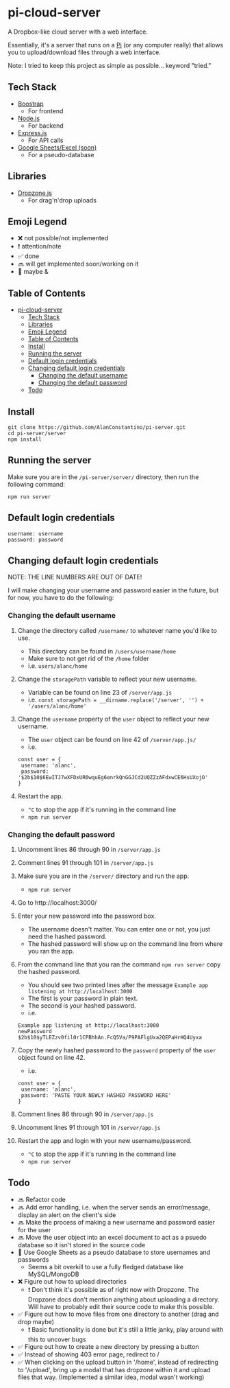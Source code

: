# pi-cloud-server
A Dropbox-like cloud server with a web interface.

Essentially, it's a server that runs on a [Pi](https://en.wikipedia.org/wiki/Raspberry_Pi) (or any computer really) that allows you to upload/download files through a web interface.

Note: I tried to keep this project as simple as possible... keyword "tried."

## Tech Stack
- [Boostrap](https://getbootstrap.com/)
  - For frontend
- [Node.js](https://nodejs.org/en/)
  - For backend
- [Express.js](https://expressjs.com/)
  - For API calls
- [Google Sheets/Excel (soon)](https://www.npmjs.com/package/google-spreadsheet)
  - For a pseudo-database

## Libraries
- [Dropzone.js](https://www.dropzonejs.com/)
  - For drag'n'drop uploads

## Emoji Legend
- ❌ not possible/not implemented
- ❗ attention/note
- ✅ done
- 🔜 will get implemented soon/working on it
- 🤷 maybe
&#38;

## Table of Contents
- [pi-cloud-server](#pi-cloud-server)
  - [Tech Stack](#tech-stack)
  - [Libraries](#libraries)
  - [Emoji Legend](#emoji-legend)
  - [Table of Contents](#table-of-contents)
  - [Install](#install)
  - [Running the server](#running-the-server)
  - [Default login credentials](#default-login-credentials)
  - [Changing default login credentials](#changing-default-login-credentials)
    - [Changing the default username](#changing-the-default-username)
    - [Changing the default password](#changing-the-default-password)
  - [Todo](#todo)
  
## Install
```
git clone https://github.com/AlanConstantino/pi-server.git
cd pi-server/server
npm install
```

## Running the server
Make sure you are in the ```/pi-server/server/``` directory, then run the following command:
```
npm run server
```

## Default login credentials
```
username: username
password: password
```

## Changing default login credentials
NOTE: THE LINE NUMBERS ARE OUT OF DATE!

I will make changing your username and password easier in the future, but for now, you have to do the following:

### Changing the default username
1. Change the directory called ```/username/``` to whatever name you'd like to use.
   - This directory can be found in ```/users/username/home```
   - Make sure to not get rid of the ```/home``` folder
   - i.e. ```users/alanc/home```

2. Change the ```storagePath``` variable to reflect your new username.
   - Variable can be found on line 23 of ```/server/app.js```
   - i.e. ```const storagePath = __dirname.replace('/server', '') + '/users/alanc/home'```

3. Change the ```username``` property of the ```user``` object to reflect your new username.
   - The ```user``` object can be found on line 42 of ```/server/app.js/```
   - i.e.
   ```
   const user = {
    username: 'alanc',
    password: '$2b$10$6EwITJ7wXFDxUR0wquEg6enrkQnGGJCd2UQZZzAFdxwCE6HsUXojO'
   }
   ```

4. Restart the app.
   - ```^C``` to stop the app if it's running in the command line
   - ```npm run server```

### Changing the default password
1. Uncomment lines 86 through 90 in ```/server/app.js```

2. Comment lines 91 through 101 in ```/server/app.js```

3. Make sure you are in the ```/server/``` directory and run the app.
   - ```npm run server```

4. Go to http://localhost:3000/

5. Enter your new password into the password box.
   - The username doesn't matter. You can enter one or not, you just need the hashed password.
   - The hashed password will show up on the command line from where you ran the app.

6. From the command line that you ran the command ```npm run server``` copy the hashed password.
   - You should see two printed lines after the message ```Example app listening at http://localhost:3000```
   - The first is your password in plain text.
   - The second is your hashed password.
   - i.e.
   ```
   Example app listening at http://localhost:3000
   newPassword
   $2b$10$yTLEZzv0fil0r1CPBhhAn.FcQ5Va/P9PAFlgUxa2QEPaHrHQ4Uyxa
   ```

7. Copy the newly hashed password to the ```password``` property of the ```user``` object found on line 42.
   - i.e.
   ```
   const user = {
    username: 'alanc',
    password: 'PASTE YOUR NEWLY HASHED PASSWORD HERE'
   }
   ```

8. Comment lines 86 through 90 in ```/server/app.js```

9. Uncomment lines 91 through 101 in ```/server/app.js```

10. Restart the app and login with your new username/password.
    - ```^C``` to stop the app if it's running in the command line
    - ```npm run server```
    
## Todo
- 🔜 Refactor code
- 🔜 Add error handling, i.e. when the server sends an error/message, display an alert on the client's side
- 🔜 Make the process of making a new username and password easier for the user
- 🔜 Move the user object into an excel document to act as a psuedo database so it isn't stored in the source code
- 🤷 Use Google Sheets as a pseudo database to store usernames and passwords
  - Seems a bit overkill to use a fully fledged database like MySQL/MongoDB
- ❌ Figure out how to upload directories
  - ❗ Don't think it's possible as of right now with Dropzone. The Dropzone docs don't mention anything about uploading a directory. Will have to probably edit their source code to make this possible.
- ✅ Figure out how to move files from one directory to another (drag and drop maybe)
  - ❗ Basic functionality is done but it's still a little janky, play around with this to uncover bugs
- ✅ Figure out how to create a new directory by pressing a button
- ✅ Instead of showing 403 error page, redirect to /
- ✅ When clicking on the upload button in '/home', instead of redirecting to '/upload', bring up a modal that has dropzone within it and upload files that way. (Implemented a similar idea, modal wasn't working)
